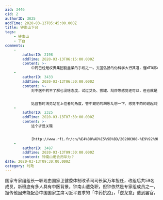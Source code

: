 ```yaml
---
aid: 3446
cid: 2
authorID: 3025
addTime: 2020-03-13T05:45:00.000Z
title: 钟南山下台
tags:
    - 钟南山
    - 下台
comments:
    -
        authorID: 2198
        addTime: 2020-03-13T06:15:00.000Z
        content: >-
            中药已经是权贵集团割韭菜的手段之一。支国弘扬的伪科学大行其道，连WTO都必须给其开刀让路，本后操纵这一切的利益家族有没有可能就是包子家族本身。
    -
        authorID: 3433
        addTime: 2020-03-13T06:30:00.000Z
        content: >-
            对中医中药不了解也没啥态度，试过艾灸、拔罐、刮痧等感觉还可以，但也就是当作放松而已。


            姑且暂时浅见站在上位者的角度，管中窥豹的胡思乱想一下，感觉中药的崛起对整个国家来说是多了个大IP，还是那种中国能掌握在自己手里有绝对话语权的大IP。毕竟中国想要获得在这个世界上更大的影响力，那就需要更多的类似中药、汉字、熊猫等等的好掌控的影响力来源，类比美国的好莱坞、英国的天文台等等。所以不管真假，肯定要尽可能的推广中药，把未来中国的科研经费搞出来的医学成果都往中药上靠拢，从而增加中药的影响力，也都不难理解了。
    -
        authorID: 2325
        addTime: 2020-03-13T07:30:00.000Z
        content: >-
            这个才是关键


            [http://www.rfi.fr/cn/%E4%B8%AD%E5%9B%BD/20200308-%E9%92%9F%E5%8D%97%E5%B1%B1%E5%8F%88%E5%8F%91%E5%A3%B0-%E5%81%87%E5%A6%82%E6%97%A95%E5%A4%A9%E5%B0%81%E5%9F%8E](http://www.rfi.fr/cn/%E4%B8%AD%E5%9B%BD/20200308-%E9%92%9F%E5%8D%97%E5%B1%B1%E5%8F%88%E5%8F%91%E5%A3%B0-%E5%81%87%E5%A6%82%E6%97%A95%E5%A4%A9%E5%B0%81%E5%9F%8E)
    -
        authorID: 3487
        addTime: 2020-03-13T09:30:00.000Z
        content: 钟南山用会用华为？
date: 2020-03-13T09:30:00.000Z
category: 时政
---
```


国家专家组组长一职现由国家卫健委体制改革司司长梁万年担任，改组后共59名成员，新班底有多人具有中医背景。钟南山遭免职，但钟依然是专家组成员之一，据传他因未能配合中国国家主席习近平要求的「中药抗疫」，「逆龙意」遭到罢官。
